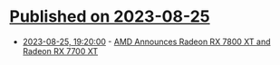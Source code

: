 # [Published on 2023-08-25](index.md)

* [2023-08-25, 19:20:00](https://slashdot.org/story/23/08/25/1721239/amd-announces-radeon-rx-7800-xt-and-radeon-rx-7700-xt?utm_source=rss1.0mainlinkanon&utm_medium=feed) - [AMD Announces Radeon RX 7800 XT and Radeon RX 7700 XT](https://slashdot.org/story/23/08/25/1721239/amd-announces-radeon-rx-7800-xt-and-radeon-rx-7700-xt?utm_source=rss1.0mainlinkanon&utm_medium=feed)
